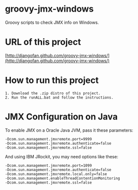 groovy-jmx-windows
==================
Groovy scripts to check JMX info on Windows.

URL of this project
==================
[http://djangofan.github.com/groovy-jmx-windows/](http://djangofan.github.com/groovy-jmx-windows/)

How to run this project
==================

    1. Download the .zip distro of this project.
    2. Run the runALL.bat and follow the instructions.

JMX Configuration on Java
==================
To enable JMX on a Oracle Java JVM, pass it these parameters:

    -Dcom.sun.management.jmxremote.port=9999
    -Dcom.sun.management.jmxremote.authenticate=false
    -Dcom.sun.management.jmxremote.ssl=false

And using IBM JRockit, you may need options like these:

    -Dcom.sun.management.jmxremote.port=1099
    -Dcom.sun.management.jmxremote.authenticate=false
    -Dcom.sun.management.jmxremote.local.only=false
    -Dcom.sun.management.enableThreadContentionMonitoring
    -Dcom.sun.management.jmxremote.ssl=false
